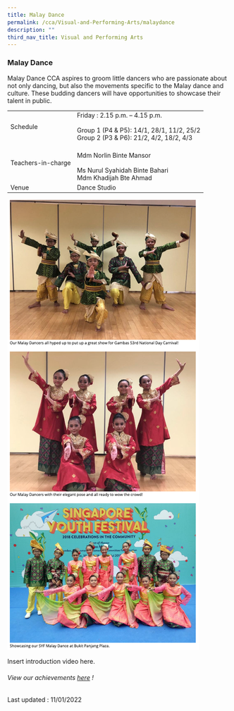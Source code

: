 ```yaml
---
title: Malay Dance
permalink: /cca/Visual-and-Performing-Arts/malaydance
description: ""
third_nav_title: Visual and Performing Arts
---
```

### Malay Dance

Malay Dance CCA aspires to groom little dancers who are passionate about not only dancing, but also the movements specific to the Malay dance and culture. These budding dancers will have opportunities to showcase their talent in public.

|  |  |
|---|---|
| Schedule | Friday : 2.15 p.m. – 4.15 p.m.<br><br>Group 1 (P4 & P5): 14/1, 28/1, 11/2, 25/2<br>Group 2 (P3 & P6): 21/2, 4/2, 18/2, 4/3 |
| Teachers-in-charge | <br>Mdm Norlin Binte Mansor<br><br>Ms Nurul Syahidah Binte Bahari<br>Mdm Khadijah Bte Ahmad |
|  Venue | Dance Studio |

![](/images/cca9.png)

Insert introduction video here.

###### View our achievements [here](https://moe-sembawangpri-staging.netlify.app/our-students/non-academic-achievements/aesthetics) !

Last updated : 11/01/2022